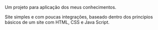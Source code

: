 Um projeto para aplicação dos meus conhecimentos. 

Site simples e com poucas integrações, baseado dentro dos principios básicos de um site com
HTML, CSS e Java Script. 

